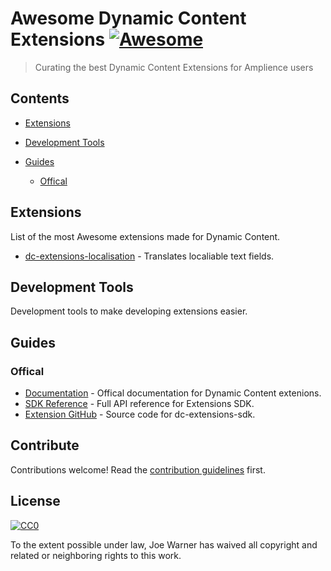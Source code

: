 # Awesome Dynamic Content Extensions [![Awesome](https://awesome.re/badge.svg)](https://awesome.re)

> Curating the best Dynamic Content Extensions for Amplience users

## Contents

- [Extensions](#extensions) 

- [Development Tools](#development-tools)

- [Guides](#guides)
  - [Offical](#offical)

## Extensions
List of the most Awesome extensions made for Dynamic Content.

- [dc-extensions-localisation](https://github.com/dev-warner/dc-extensions-localisation) - Translates localiable text fields.

## Development Tools
Development tools to make developing extensions easier.

## Guides

### Offical
- [Documentation](https://docs.amplience.net/development/extensions.html) - Offical documentation for Dynamic Content extenions.
- [SDK Reference](https://amplience.github.io/dc-extensions-sdk/) - Full API reference for Extensions SDK.
- [Extension GitHub](https://github.com/amplience/dc-extensions-sdk) - Source code for dc-extensions-sdk.

## Contribute

Contributions welcome! Read the [contribution guidelines](contributing.md) first.


## License

[![CC0](https://mirrors.creativecommons.org/presskit/buttons/88x31/svg/cc-zero.svg)](https://creativecommons.org/publicdomain/zero/1.0)

To the extent possible under law, Joe Warner has waived all copyright and
related or neighboring rights to this work.
